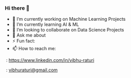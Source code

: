 ### Hi there 👋



- 🔭 I’m currently working on Machine Learning Projects
- 🌱 I’m currently learning AI & ML
- 👯 I’m looking to collaborate on Data Science Projects
- 💬 Ask me about 
- ⚡ Fun fact:
- 📫 How to reach me:


![<Badge Name>](https://img.shields.io/badge/LinkedIn-<#2874F0>?style=for-the-badge&logo=<LinkedIn>&logoColor=<#2874F0>) : https://www.linkedin.com/in/vibhu-raturi
  
![<Badge Name>](https://img.shields.io/badge/Email-<#0A66C2>?style=for-the-badge&logo=<Email>&logoColor=<#0A66C2>) : vibhuraturi@gmail.com


<!--
**vibhu-raturi/vibhu-raturi** is a ✨ _special_ ✨ repository because its `README.md` (this file) appears on your GitHub profile.

Here are some ideas to get you started:

- 🔭 I’m currently working on ...
- 🌱 I’m currently learning ...
- 👯 I’m looking to collaborate on ...
- 🤔 I’m looking for help with ...
- 💬 Ask me about ...
- 📫 How to reach me: ...
- 😄 Pronouns: ...
- ⚡ Fun fact: ...
-->
